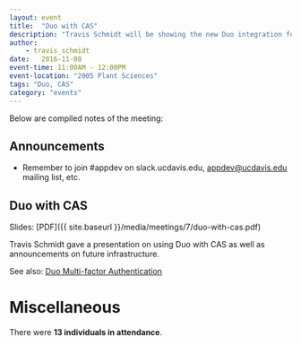 ```yaml
---
layout: event
title:  "Duo with CAS"
description: "Travis Schmidt will be showing the new Duo integration for CAS."
author:
    - travis_schmidt
date:   2016-11-08
event-time: 11:00AM - 12:00PM
event-location: "2005 Plant Sciences"
tags: "Duo, CAS"
category: "events"
---
```


Below are compiled notes of the meeting:

Announcements
-
- Remember to join #appdev on slack.ucdavis.edu, appdev@ucdavis.edu mailing list, etc.

Duo with CAS
-
Slides: [PDF]({{ site.baseurl }}/media/meetings/7/duo-with-cas.pdf)

Travis Schmidt gave a presentation on using Duo with CAS as well as announcements on future infrastructure.

See also: [Duo Multi-factor Authentication](http://itcatalog.ucdavis.edu/service/duo-multi-factor-authentication)

Miscellaneous
=
There were **13 individuals in attendance**.

